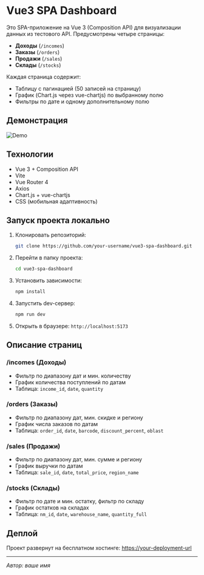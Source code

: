 # Vue3 SPA Dashboard

Это SPA-приложение на Vue 3 (Composition API) для визуализации данных из тестового API. Предусмотрены четыре страницы:

* **Доходы** (`/incomes`)
* **Заказы** (`/orders`)
* **Продажи** (`/sales`)
* **Склады** (`/stocks`)

Каждая страница содержит:

* Таблицу с пагинацией (50 записей на страницу)
* График (Chart.js через vue-chartjs) по выбранному полю
* Фильтры по дате и одному дополнительному полю

## Демонстрация

![Demo](https://your-deployment-url)

## Технологии

* Vue 3 + Composition API
* Vite
* Vue Router 4
* Axios
* Chart.js + vue-chartjs
* CSS (мобильная адаптивность)

## Запуск проекта локально

1. Клонировать репозиторий:

   ```bash
   git clone https://github.com/your-username/vue3-spa-dashboard.git
   ```
2. Перейти в папку проекта:

   ```bash
   cd vue3-spa-dashboard
   ```
3. Установить зависимости:

   ```bash
   npm install
   ```
4. Запустить dev-сервер:

   ```bash
   npm run dev
   ```
5. Открыть в браузере: `http://localhost:5173`

## Описание страниц

### /incomes (Доходы)

* Фильтр по диапазону дат и мин. количеству
* График количества поступлений по датам
* Таблица: `income_id`, `date`, `quantity`

### /orders (Заказы)

* Фильтр по диапазону дат, мин. скидке и региону
* График числа заказов по датам
* Таблица: `order_id`, `date`, `barcode`, `discount_percent`, `oblast`

### /sales (Продажи)

* Фильтр по диапазону дат, мин. сумме и региону
* График выручки по датам
* Таблица: `sale_id`, `date`, `total_price`, `region_name`

### /stocks (Склады)

* Фильтр по дате и мин. остатку, фильтр по складу
* График остатков на складах
* Таблица: `nm_id`, `date`, `warehouse_name`, `quantity_full`

## Деплой

Проект развернут на бесплатном хостинге: [https://your-deployment-url](https://your-deployment-url)

---

*Автор: ваше имя*
